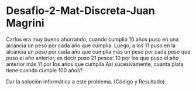 # Desafio-2-Mat-Discreta-Juan Magrini

Carlos era muy bueno ahorrando, cuando cumplió 10 años puso en una alcancía un peso por cada año que cumplía. Luego, a los 11 puso en la alcancía un peso por cada año que cumplía más un peso por cada peso que puso el año anterior, es decir puso 21 pesos: 10 por los que puso el año anterior más 11 por los años que cumplía
Así sucesivamente,
cuánta plata tiene cuando cumple 100 años?

Dar la solución informática  a este problema. (Código y Resultado)
